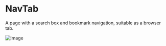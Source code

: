 # NavTab

A page with a search box and bookmark navigation, suitable as a browser tab.

![image](https://github.com/user-attachments/assets/8d8c8041-a925-4c21-a14c-8d6756abbfe0)

